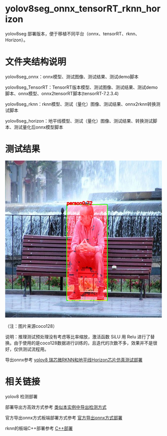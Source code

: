 # yolov8seg_onnx_tensorRT_rknn_horizon

yolov8seg 部署版本，便于移植不同平台（onnx、tensorRT、rknn、Horizon）。

# 文件夹结构说明

yolov8seg_onnx：onnx模型、测试图像、测试结果、测试demo脚本

yolov8seg_TensorRT：TensorRT版本模型、测试图像、测试结果、测试demo脚本、onnx模型、onnx2tensorRT脚本(tensorRT-7.2.3.4)

yolov8seg_rknn：rknn模型、测试（量化）图像、测试结果、onnx2rknn转换测试脚本

yolov8seg_horizon：地平线模型、测试（量化）图像、测试结果、转换测试脚本、测试量化后onnx模型脚本

# 测试结果
![image](https://github.com/cqu20160901/yolov8seg_onnx_tensorRT_rknn_horizon/blob/main/yolov8seg_onnx/test_onnx_result.jpg)

（注：图片来源coco128）

说明：推理测试预处理没有考虑等比率缩放，激活函数 SiLU 用 Relu 进行了替换。由于使用的是coco128数据进行训练的，且迭代的次数不多，效果并不是很好，仅供测试流程用。

导出onnx参考 [yolov8 瑞芯微RKNN和地平线Horizon芯片仿真测试部署](https://blog.csdn.net/zhangqian_1/article/details/128918268)

# 相关链接
yolov8 检测部署

部署导出方高效方式参考 [类似本实例中导出检测方式](https://blog.csdn.net/zhangqian_1/article/details/128918268)

官方导出onnx方式板端部署方式参考 [官方导出onnx方式部署](https://blog.csdn.net/zhangqian_1/article/details/130754564) 

rknn的板端C++部署参考 [C++部署](https://github.com/cqu20160901/yolov8n_onnx_tensorRT_rknn_horizon)
